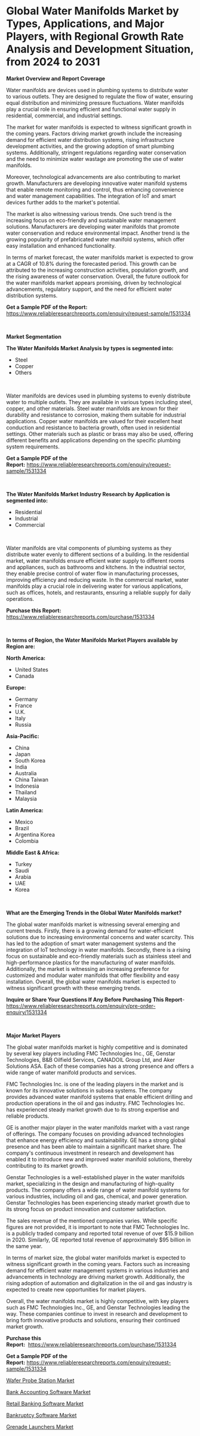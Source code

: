 <p><h1>Global Water Manifolds Market by Types, Applications, and Major Players, with Regional Growth Rate Analysis and Development Situation, from 2024 to 2031</h1></p><p><strong>Market Overview and Report Coverage</strong></p>
<p><p>Water manifolds are devices used in plumbing systems to distribute water to various outlets. They are designed to regulate the flow of water, ensuring equal distribution and minimizing pressure fluctuations. Water manifolds play a crucial role in ensuring efficient and functional water supply in residential, commercial, and industrial settings.</p><p>The market for water manifolds is expected to witness significant growth in the coming years. Factors driving market growth include the increasing demand for efficient water distribution systems, rising infrastructure development activities, and the growing adoption of smart plumbing systems. Additionally, stringent regulations regarding water conservation and the need to minimize water wastage are promoting the use of water manifolds.</p><p>Moreover, technological advancements are also contributing to market growth. Manufacturers are developing innovative water manifold systems that enable remote monitoring and control, thus enhancing convenience and water management capabilities. The integration of IoT and smart devices further adds to the market's potential.</p><p>The market is also witnessing various trends. One such trend is the increasing focus on eco-friendly and sustainable water management solutions. Manufacturers are developing water manifolds that promote water conservation and reduce environmental impact. Another trend is the growing popularity of prefabricated water manifold systems, which offer easy installation and enhanced functionality.</p><p>In terms of market forecast, the water manifolds market is expected to grow at a CAGR of 10.8% during the forecasted period. This growth can be attributed to the increasing construction activities, population growth, and the rising awareness of water conservation. Overall, the future outlook for the water manifolds market appears promising, driven by technological advancements, regulatory support, and the need for efficient water distribution systems.</p></p>
<p><strong>Get a Sample PDF of the Report:</strong> <a href="https://www.reliableresearchreports.com/enquiry/request-sample/1531334">https://www.reliableresearchreports.com/enquiry/request-sample/1531334</a></p>
<p>&nbsp;</p>
<p><strong>Market Segmentation</strong></p>
<p><strong>The Water Manifolds Market Analysis by types is segmented into:</strong></p>
<p><ul><li>Steel</li><li>Copper</li><li>Others</li></ul></p>
<p>&nbsp;</p>
<p><p>Water manifolds are devices used in plumbing systems to evenly distribute water to multiple outlets. They are available in various types including steel, copper, and other materials. Steel water manifolds are known for their durability and resistance to corrosion, making them suitable for industrial applications. Copper water manifolds are valued for their excellent heat conduction and resistance to bacteria growth, often used in residential settings. Other materials such as plastic or brass may also be used, offering different benefits and applications depending on the specific plumbing system requirements.</p></p>
<p><strong>Get a Sample PDF of the Report:</strong>&nbsp;<a href="https://www.reliableresearchreports.com/enquiry/request-sample/1531334">https://www.reliableresearchreports.com/enquiry/request-sample/1531334</a></p>
<p>&nbsp;</p>
<p><strong>The Water Manifolds Market Industry Research by Application is segmented into:</strong></p>
<p><ul><li>Residential</li><li>Industrial</li><li>Commercial</li></ul></p>
<p>&nbsp;</p>
<p><p>Water manifolds are vital components of plumbing systems as they distribute water evenly to different sections of a building. In the residential market, water manifolds ensure efficient water supply to different rooms and appliances, such as bathrooms and kitchens. In the industrial sector, they enable precise control of water flow in manufacturing processes, improving efficiency and reducing waste. In the commercial market, water manifolds play a crucial role in delivering water for various applications, such as offices, hotels, and restaurants, ensuring a reliable supply for daily operations.</p></p>
<p><strong>Purchase this Report:</strong>&nbsp; <a href="https://www.reliableresearchreports.com/purchase/1531334">https://www.reliableresearchreports.com/purchase/1531334</a></p>
<p>&nbsp;</p>
<p><strong>In terms of Region, the Water Manifolds Market Players available by Region are:</strong></p>
<p>
    <p> <strong> North America: </strong>
        <ul>
            <li>United States</li>
            <li>Canada</li>
        </ul>
        </p> 
    <p> <strong> Europe: </strong>
        <ul>
            <li>Germany</li>
            <li>France</li>
            <li>U.K.</li>
            <li>Italy</li>
            <li>Russia</li>
        </ul>
        </p> 
    <p> <strong> Asia-Pacific: </strong>
        <ul>
            <li>China</li>
            <li>Japan</li>
            <li>South Korea</li>
            <li>India</li>
            <li>Australia</li>
            <li>China Taiwan</li>
            <li>Indonesia</li>
            <li>Thailand</li>
            <li>Malaysia</li>
        </ul>
        </p> 
    <p> <strong> Latin America: </strong>
        <ul>
            <li>Mexico</li>
            <li>Brazil</li>
            <li>Argentina Korea</li>
            <li>Colombia</li>
        </ul>
        </p> 
    <p> <strong> Middle East & Africa: </strong>
        <ul>
            <li>Turkey</li>
            <li>Saudi</li>
            <li>Arabia</li>
            <li>UAE</li>
            <li>Korea</li>
        </ul>
    </p>
    </p>
<p>&nbsp;</p>
<p><strong>What are the Emerging Trends in the Global Water Manifolds market?</strong></p>
<p><p>The global water manifolds market is witnessing several emerging and current trends. Firstly, there is a growing demand for water-efficient solutions due to increasing environmental concerns and water scarcity. This has led to the adoption of smart water management systems and the integration of IoT technology in water manifolds. Secondly, there is a rising focus on sustainable and eco-friendly materials such as stainless steel and high-performance plastics for the manufacturing of water manifolds. Additionally, the market is witnessing an increasing preference for customized and modular water manifolds that offer flexibility and easy installation. Overall, the global water manifolds market is expected to witness significant growth with these emerging trends.</p></p>
<p><strong>Inquire or Share Your Questions If Any Before Purchasing This Report</strong>- <a href="https://www.reliableresearchreports.com/enquiry/pre-order-enquiry/1531334">https://www.reliableresearchreports.com/enquiry/pre-order-enquiry/1531334</a></p>
<p>&nbsp;</p>
<p><strong>Major Market Players</strong></p>
<p><p>The global water manifolds market is highly competitive and is dominated by several key players including FMC Technologies Inc., GE, Genstar Technologies, B&B Oilfield Services, CANADOIL Group Ltd, and Aker Solutions ASA. Each of these companies has a strong presence and offers a wide range of water manifold products and services.</p><p>FMC Technologies Inc. is one of the leading players in the market and is known for its innovative solutions in subsea systems. The company provides advanced water manifold systems that enable efficient drilling and production operations in the oil and gas industry. FMC Technologies Inc. has experienced steady market growth due to its strong expertise and reliable products.</p><p>GE is another major player in the water manifolds market with a vast range of offerings. The company focuses on providing advanced technologies that enhance energy efficiency and sustainability. GE has a strong global presence and has been able to maintain a significant market share. The company's continuous investment in research and development has enabled it to introduce new and improved water manifold solutions, thereby contributing to its market growth.</p><p>Genstar Technologies is a well-established player in the water manifolds market, specializing in the design and manufacturing of high-quality products. The company offers a wide range of water manifold systems for various industries, including oil and gas, chemical, and power generation. Genstar Technologies has been experiencing steady market growth due to its strong focus on product innovation and customer satisfaction.</p><p>The sales revenue of the mentioned companies varies. While specific figures are not provided, it is important to note that FMC Technologies Inc. is a publicly traded company and reported total revenue of over $15.9 billion in 2020. Similarly, GE reported total revenue of approximately $95 billion in the same year.</p><p>In terms of market size, the global water manifolds market is expected to witness significant growth in the coming years. Factors such as increasing demand for efficient water management systems in various industries and advancements in technology are driving market growth. Additionally, the rising adoption of automation and digitalization in the oil and gas industry is expected to create new opportunities for market players.</p><p>Overall, the water manifolds market is highly competitive, with key players such as FMC Technologies Inc., GE, and Genstar Technologies leading the way. These companies continue to invest in research and development to bring forth innovative products and solutions, ensuring their continued market growth.</p></p>
<p><strong>Purchase this Report:</strong>&nbsp;&nbsp;<a href="https://www.reliableresearchreports.com/purchase/1531334">https://www.reliableresearchreports.com/purchase/1531334</a></p>
<p></p>
<p><strong>Get a Sample PDF of the Report:</strong>&nbsp;<a href="https://www.reliableresearchreports.com/enquiry/request-sample/1531334">https://www.reliableresearchreports.com/enquiry/request-sample/1531334</a></p>
<p><p><a href="https://github.com/deliacustodio40/Market-Research-Report-List-2/blob/main/wafer-probe-station-market.md">Wafer Probe Station Market</a></p><p><a href="https://medium.com/p/f21c274856eb/edit">Bank Accounting Software Market</a></p><p><a href="https://medium.com/p/44ebb5c5c4be/edit">Retail Banking Software Market</a></p><p><a href="https://medium.com/p/887ee14d82f7/edit">Bankruptcy Software Market</a></p><p><a href="https://github.com/maliyahmorrow6654/Market-Research-Report-List-2/blob/main/grenade-launchers-market.md">Grenade Launchers Market</a></p></p>